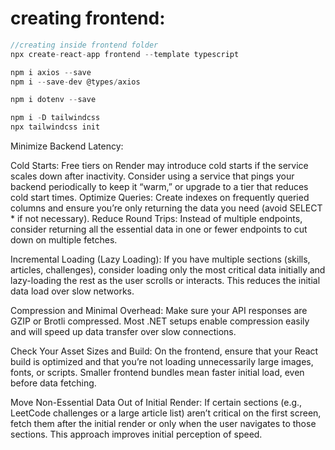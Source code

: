 # creating frontend:

```javascript
//creating inside frontend folder
npx create-react-app frontend --template typescript

npm i axios --save
npm i --save-dev @types/axios

npm i dotenv --save

npm i -D tailwindcss
npx tailwindcss init
```


Minimize Backend Latency:

Cold Starts: Free tiers on Render may introduce cold starts if the service scales down after inactivity. Consider using a service that pings your backend periodically to keep it “warm,” or upgrade to a tier that reduces cold start times.
Optimize Queries: Create indexes on frequently queried columns and ensure you’re only returning the data you need (avoid SELECT * if not necessary).
Reduce Round Trips: Instead of multiple endpoints, consider returning all the essential data in one or fewer endpoints to cut down on multiple fetches.

Incremental Loading (Lazy Loading):
If you have multiple sections (skills, articles, challenges), consider loading only the most critical data initially and lazy-loading the rest as the user scrolls or interacts. This reduces the initial data load over slow networks.

Compression and Minimal Overhead:
Make sure your API responses are GZIP or Brotli compressed. Most .NET setups enable compression easily and will speed up data transfer over slow connections.

Check Your Asset Sizes and Build:
On the frontend, ensure that your React build is optimized and that you’re not loading unnecessarily large images, fonts, or scripts. Smaller frontend bundles mean faster initial load, even before data fetching.

Move Non-Essential Data Out of Initial Render:
If certain sections (e.g., LeetCode challenges or a large article list) aren’t critical on the first screen, fetch them after the initial render or only when the user navigates to those sections. This approach improves initial perception of speed.


